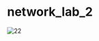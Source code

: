 # network_lab_2
![22](https://github.com/user-attachments/assets/2b28ebc6-6f2c-46c5-81b8-47c8449e8cd4)
